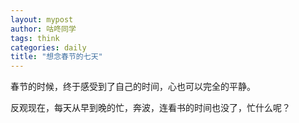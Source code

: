 ```yaml
---
layout: mypost
author: 咕咚同学
tags: think 
categories: daily
title: "想念春节的七天"
---
```


春节的时候，终于感受到了自己的时间，心也可以完全的平静。

反观现在，每天从早到晚的忙，奔波，连看书的时间也没了，忙什么呢？

